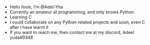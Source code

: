 - Hello fools, I’m @Adel-Yha
- Currently an amateur at programming, and only knows Python
- Learning C
- I could collaborate on any Python related projects and soon, even C after I have learnt it
- If you want to reach me, then contact me at my discord, Adeel yuda#9348

<!---
Adel-Yha/Adel-Yha is a ✨ special ✨ repository because its `README.md` (this file) appears on your GitHub profile.
You can click the Preview link to take a look at your changes.
--->
